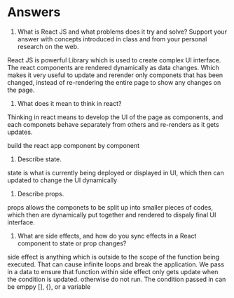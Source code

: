 # Answers

1. What is React JS and what problems does it try and solve? Support your answer with concepts introduced in class and from your personal research on the web.

React JS is powerful Library which is used to create complex UI interface. The react components are rendered dynamically as data changes. Which makes it very useful to update and rerender only componets that has been changed, instead of re-rendering the entire page to show any changes on the page. 

1. What does it mean to think in react?

Thinking in react means to develop the UI of the page as components, and each componets behave separately from others and re-renders as it gets updates. 

build the react app component by component

1. Describe state.

state is what is currently being deployed or displayed in UI, which then can updated to change the UI dynamically

1. Describe props.

props allows the componets to be split up into smaller pieces of codes, which then are dynamically put together and rendered to dispaly final UI interface. 

1. What are side effects, and how do you sync effects in a React component to state or prop changes?

side effect is anything which is outside to the scope of the function being executed. That can cause infinite loops and break the application. We pass in a data to ensure that function within side effect only gets update when the condition is updated. otherwise do not run. The condition passed in can be emppy [], {}, or a variable